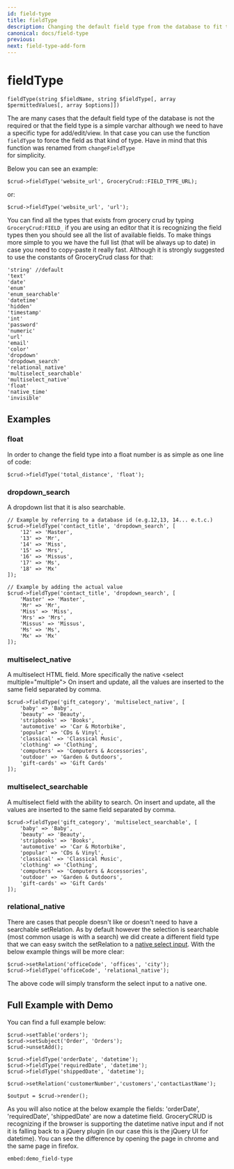 ```yaml
---
id: field-type
title: fieldType
description: Changing the default field type from the database to fit to our needs. 
canonical: docs/field-type
previous:
next: field-type-add-form
---
```


# fieldType

<pre><code class="language-php">fieldType(string $fieldName, string $fieldType[, array $permittedValues[, array $options]])</code></pre>

The are many cases that the default field type of the database is not the required or that the field type is a simple varchar although we need to have a specific type for add/edit/view. In that case you can use the function <code>fieldType</code> to force the field as that kind of type. Have in mind that this function was renamed from <code>changeFieldType </code>for simplicity.

Below you can see an example:
<pre><code class="language-php">$crud->fieldType('website_url', GroceryCrud::FIELD_TYPE_URL);</code></pre>

or:

<pre><code class="language-php">$crud->fieldType('website_url', 'url');</code></pre>

You can find all the types that exists from grocery crud by typing <code>GroceryCrud:FIELD_</code> if you are using an editor that it is recognizing the field types then you should see all the list of available fields. To make things more simple to you we have the full list (that will be always up to date) in case you need to copy-paste it really fast. Although it is strongly suggested to use the constants of GroceryCrud class for that:

<pre><code class="language-php">'string' //default
'text' 
'date'
'enum'
'enum_searchable'
'datetime'
'hidden'
'timestamp'
'int'
'password'
'numeric'
'url'
'email'
'color'
'dropdown'
'dropdown_search'
'relational_native' 
'multiselect_searchable' 
'multiselect_native' 
'float' 
'native_time' 
'invisible'
</code></pre>

<h2>Examples</h2>

<h3 id="float">float</h3>

In order to change the field type into a float number is as simple as one line of code:

<pre><code class="language-php">$crud->fieldType('total_distance', 'float');</code></pre>


<h3 id="dropdown_search">dropdown_search</h3>
A dropdown list that it is also searchable.

<pre><code class="language-php">// Example by referring to a database id (e.g.12,13, 14... e.t.c.)
$crud->fieldType('contact_title', 'dropdown_search', [
    '12' => 'Master',
    '13' => 'Mr',
    '14' => 'Miss',
    '15' => 'Mrs',
    '16' => 'Missus',
    '17' => 'Ms',
    '18' => 'Mx'
]);</code></pre>

<pre><code class="language-php">// Example by adding the actual value
$crud->fieldType('contact_title', 'dropdown_search', [
    'Master' => 'Master',
    'Mr' => 'Mr',
    'Miss' => 'Miss',
    'Mrs' => 'Mrs',
    'Missus' => 'Missus',
    'Ms' => 'Ms',
    'Mx' => 'Mx'
]);</code></pre>


<h3>multiselect_native</h3>
A multiselect HTML field. More specifically the native &lt;select multiple="multiple"&gt; On insert and update, all the values are inserted to the same field separated by comma.

<pre><code class="language-php">$crud->fieldType('gift_category', 'multiselect_native', [
    'baby' => 'Baby',
    'beauty' => 'Beauty',
    'stripbooks' => 'Books',
    'automotive' => 'Car & Motorbike',
    'popular' => 'CDs & Vinyl',
    'classical' => 'Classical Music',
    'clothing' => 'Clothing',
    'computers' => 'Computers & Accessories',
    'outdoor' => 'Garden & Outdoors',
    'gift-cards' => 'Gift Cards'
]);</code></pre>

<h3>multiselect_searchable</h3>
A multiselect field with the ability to search. On insert and update, all the values are inserted to the same field separated by comma.

<pre><code class="language-php">$crud->fieldType('gift_category', 'multiselect_searchable', [
    'baby' => 'Baby',
    'beauty' => 'Beauty',
    'stripbooks' => 'Books',
    'automotive' => 'Car & Motorbike',
    'popular' => 'CDs & Vinyl',
    'classical' => 'Classical Music',
    'clothing' => 'Clothing',
    'computers' => 'Computers & Accessories',
    'outdoor' => 'Garden & Outdoors',
    'gift-cards' => 'Gift Cards'
]);</code></pre>

<h3>relational_native</h3>
There are cases that people doesn't like or doesn't need to have a searchable setRelation. As by default however the selection is searchable (most common usage is with a search) we did create a different field type that we can easy switch the setRelation to a <a href="https://www.w3schools.com/tags/tag_select.asp" target="_blank" rel="noopener noreferrer">native select input</a>. With the below example things will be more clear:

<pre><code class="language-php">$crud->setRelation('officeCode', 'offices', 'city');
$crud->fieldType('officeCode', 'relational_native');</code></pre>

The above code will simply transform the select input to a native one.

<h2 id="demo">Full Example with Demo</h2>
You can find a full example below:

<pre><code class="language-php">$crud->setTable('orders');
$crud->setSubject('Order', 'Orders');
$crud->unsetAdd();

$crud->fieldType('orderDate', 'datetime');
$crud->fieldType('requiredDate', 'datetime');
$crud->fieldType('shippedDate', 'datetime');

$crud->setRelation('customerNumber','customers','contactLastName');

$output = $crud->render();</code></pre>

As you will also notice at the below example the fields: 'orderDate', 'requiredDate', 'shippedDate' are now a datetime field. GroceryCRUD is recognizing if the browser is supporting the datetime native input and if not it is falling back to a jQuery plugin (in our case this is the jQuery UI for datetime). You can see the difference by opening the page in chrome and the same page in firefox.

`embed:demo_field-type`




 